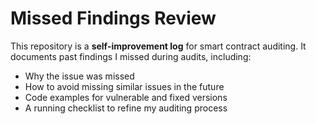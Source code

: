 # Missed Findings Review  

This repository is a **self-improvement log** for smart contract auditing. It documents past findings I missed during audits, including:  
- Why the issue was missed  
- How to avoid missing similar issues in the future  
- Code examples for vulnerable and fixed versions  
- A running checklist to refine my auditing process  
